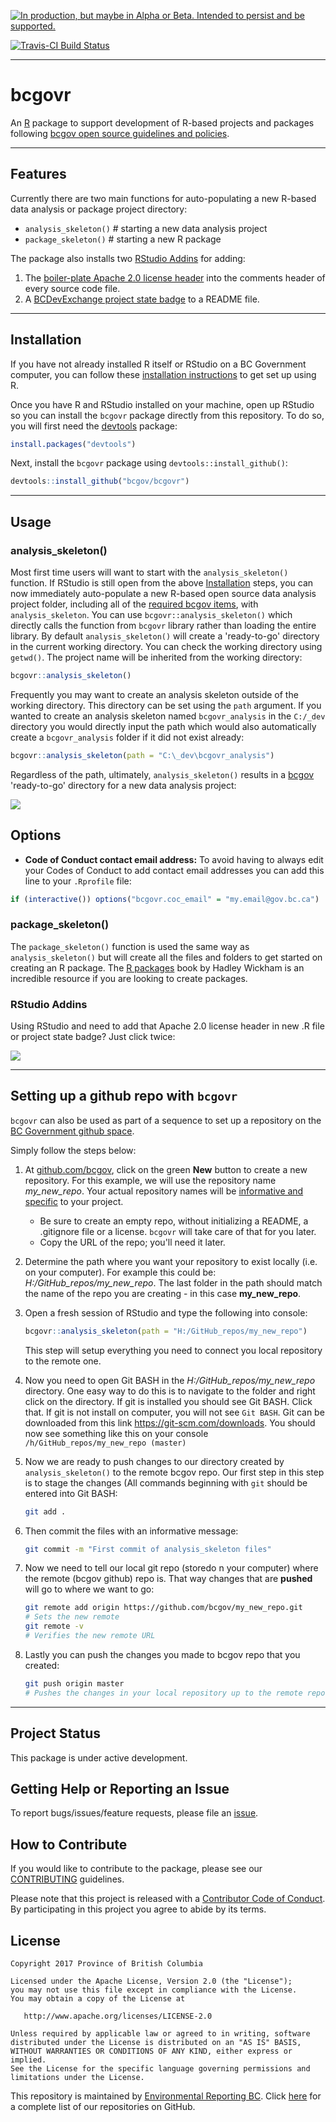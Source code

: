 <!-- README.md is generated from README.Rmd. Please edit README.Rmd (this file) -->
<a rel="Delivery" href="https://github.com/BCDevExchange/docs/blob/master/discussion/projectstates.md"><img alt="In production, but maybe in Alpha or Beta. Intended to persist and be supported." style="border-width:0" src="https://assets.bcdevexchange.org/images/badges/delivery.svg" title="In production, but maybe in Alpha or Beta. Intended to persist and be supported." /></a>

[![Travis-CI Build Status](https://travis-ci.org/bcgov/bcgovr.svg?branch=master)](https://travis-ci.org/bcgov/bcgovr)

------------------------------------------------------------------------

bcgovr
======

An [R](http://r-project.org) package to support development of R-based projects and packages following [bcgov open source guidelines and policies](https://github.com/bcgov/BC-Policy-Framework-For-GitHub).

------------------------------------------------------------------------

Features
--------

Currently there are two main functions for auto-populating a new R-based data analysis or package project directory:

-   `analysis_skeleton()` \# starting a new data analysis project
-   `package_skeleton()` \# starting a new R package

The package also installs two [RStudio Addins](https://rstudio.github.io/rstudioaddins/) for adding:

1.  The [boiler-plate Apache 2.0 license header](https://github.com/bcgov/BC-Policy-Framework-For-GitHub/blob/master/BC-Open-Source-Development-Employee-Guide/Licenses.md) into the comments header of every source code file.
2.  A [BCDevExchange project state badge](https://github.com/BCDevExchange/Our-Project-Docs/blob/master/discussion/projectstates.md) to a README file.

------------------------------------------------------------------------

Installation
------------

If you have not already installed R itself or RStudio on a BC Government computer, you can follow these [installation instructions](https://github.com/bcgov/bcgovr/blob/master/Install_Instructions.md) to get set up using R.

Once you have R and RStudio installed on your machine, open up RStudio so you can install the `bcgovr` package directly from this repository. To do so, you will first need the [devtools](https://github.com/hadley/devtools/) package:

``` r
install.packages("devtools")
```

Next, install the `bcgovr` package using `devtools::install_github()`:

``` r
devtools::install_github("bcgov/bcgovr")
```

------------------------------------------------------------------------

Usage
-----

### analysis\_skeleton()

Most first time users will want to start with the `analysis_skeleton()` function. If RStudio is still open from the above [Installation](#installation) steps, you can now immediately auto-populate a new R-based open source data analysis project folder, including all of the [required bcgov items](https://github.com/bcgov/BC-Policy-Framework-For-GitHub/blob/master/BC-Gov-Org-HowTo/Cheatsheet.md), with `analysis_skeleton`. You can use `bcgovr::analysis_skeleton()` which directly calls the function from `bcgovr` library rather than loading the entire library. By default `analysis_skeleton()` will create a 'ready-to-go' directory in the current working directory. You can check the working directory using `getwd()`. The project name will be inherited from the working directory:

``` r
bcgovr::analysis_skeleton() 
```

Frequently you may want to create an analysis skeleton outside of the working directory. This directory can be set using the `path` argument. If you wanted to create an analysis skeleton named `bcgovr_analysis` in the `C:/_dev` directory you would directly input the path which would also automatically create a `bcgovr_analysis` folder if it did not exist already:

``` r
bcgovr::analysis_skeleton(path = "C:\_dev\bcgovr_analysis") 
```

Regardless of the path, ultimately, `analysis_skeleton()` results in a [bcgov](https://github.com/bcgov) 'ready-to-go' directory for a new data analysis project:

![](img/analysis_skeleton_output.PNG)

Options
-------

-   **Code of Conduct contact email address:** To avoid having to always edit your Codes of Conduct to add contact email addresses you can add this line to your `.Rprofile` file:

``` r
if (interactive()) options("bcgovr.coc_email" = "my.email@gov.bc.ca")
```

### package\_skeleton()

The `package_skeleton()` function is used the same way as `analysis_skeleton()` but will create all the files and folders to get started on creating an R package. The [R packages](http://r-pkgs.had.co.nz/) book by Hadley Wickham is an incredible resource if you are looking to create packages.

### RStudio Addins

Using RStudio and need to add that Apache 2.0 license header in new .R file or project state badge? Just click twice:

![](img/bcgovr_addin_example.gif)

------------------------------------------------------------------------

Setting up a github repo with `bcgovr`
--------------------------------------

`bcgovr` can also be used as part of a sequence to set up a repository on the [BC Government github space](https://github.com/bcgov).

Simply follow the steps below:

1.  At [github.com/bcgov](github.com/bcgov), click on the green **New** button to create a new repository. For this example, we will use the repository name *my\_new\_repo*. Your actual repository names will be [informative and specific](https://github.com/bcgov/BC-Policy-Framework-For-GitHub/blob/master/BC-Gov-Org-HowTo/Naming-Repos.md) to your project.
    -   Be sure to create an empty repo, without initializing a README, a .gitignore file or a license. `bcgovr` will take care of that for you later.
    -   Copy the URL of the repo; you'll need it later.
2.  Determine the path where you want your repository to exist locally (i.e. on your computer). For example this could be: *H:/GitHub\_repos/my\_new\_repo*. The last folder in the path should match the name of the repo you are creating - in this case **my\_new\_repo**.
3.  Open a fresh session of RStudio and type the following into console:

    ``` r
    bcgovr::analysis_skeleton(path = "H:/GitHub_repos/my_new_repo")
    ```

    This step will setup everything you need to connect you local repository to the remote one.
4.  Now you need to open Git BASH in the *H:/GitHub\_repos/my\_new\_repo* directory. One easy way to do this is to navigate to the folder and right click on the directory. If git is installed you should see Git BASH. Click that. If git is not install on computer, you will not see `Git BASH`. Git can be downloaded from this link <https://git-scm.com/downloads>. You should now see something like this on your console `/h/GitHub_repos/my_new_repo (master)`
5.  Now we are ready to push changes to our directory created by `analysis_skeleton()` to the remote bcgov repo. Our first step in this step is to stage the changes (All commands beginning with `git` should be entered into Git BASH:

    ``` bash
    git add .
    ```

6.  Then commit the files with an informative message:

    ``` bash
    git commit -m "First commit of analysis_skeleton files"
    ```

7.  Now we need to tell our local git repo (storedo n your computer) where the remote (bcgov github) repo is. That way changes that are **pushed** will go to where we want to go:

    ``` bash
    git remote add origin https://github.com/bcgov/my_new_repo.git
    # Sets the new remote
    git remote -v
    # Verifies the new remote URL
    ```

8.  Lastly you can push the changes you made to bcgov repo that you created:

    ``` bash
    git push origin master
    # Pushes the changes in your local repository up to the remote repository you specified as the origin
    ```

------------------------------------------------------------------------

Project Status
--------------

This package is under active development.

Getting Help or Reporting an Issue
----------------------------------

To report bugs/issues/feature requests, please file an [issue](https://github.com/bcgov/bcgovr/issues/).

How to Contribute
-----------------

If you would like to contribute to the package, please see our [CONTRIBUTING](CONTRIBUTING.md) guidelines.

Please note that this project is released with a [Contributor Code of Conduct](CODE_OF_CONDUCT.md). By participating in this project you agree to abide by its terms.

License
-------

    Copyright 2017 Province of British Columbia

    Licensed under the Apache License, Version 2.0 (the "License");
    you may not use this file except in compliance with the License.
    You may obtain a copy of the License at 

       http://www.apache.org/licenses/LICENSE-2.0

    Unless required by applicable law or agreed to in writing, software
    distributed under the License is distributed on an "AS IS" BASIS,
    WITHOUT WARRANTIES OR CONDITIONS OF ANY KIND, either express or implied.
    See the License for the specific language governing permissions and
    limitations under the License.

This repository is maintained by [Environmental Reporting BC](http://www2.gov.bc.ca/gov/content?id=FF80E0B985F245CEA62808414D78C41B). Click [here](https://github.com/bcgov/EnvReportBC-RepoList) for a complete list of our repositories on GitHub.
